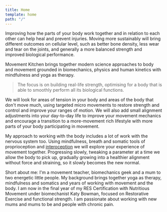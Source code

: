 ```yaml
---
title: Home
template: home
path: "/"
---
```


Improving how the parts of your body work together and in relation to each other can help heal and prevent injuries. Moving more sustainably will bring different outcomes on cellular level, such as better bone density, less wear and tear on the joints, and generally a more balanced strength and improved biological performance. 

Movement Kitchen brings together modern science approaches to body and movement grounded in biomechanics, physics and human kinetics with mindfulness and yoga as therapy.

> The focus is on building real-life strength, optimising for a body that is able to smoothly perform all its biological functions.

We will look for areas of tension in your body and areas of the body that don't move much, using targeted micro movements to restore strength and control and improve your ranges of motion. We will also add small alignment adjustments into your day-to-day life to improve your movement mechanics and encourage a transition to a more-movement rich lifestyle with more parts of your body participating in movement. 

My approach to working with the body includes a lot of work with the nervous system too. Using mindfulness, breath and somatic tools of proprioception and [interoception](https://www.ncbi.nlm.nih.gov/pubmed/12965300) we will explore your experience of movement together. Progressing slowly, tweaking a parameter at a time we allow the body to pick up, gradually growing into a healthier alignment without force and straining, so it slowly becomes the new normal. 

Short about me: I'm a movement teacher, biomechanics geek and a mum to two energetic little people. My background brings together yoga as therapy, mindfulness and somatics and years of working with movement and the body. I am now in the final year of my RES Certification with Nutritious Movement under biomechanist Katy Bowman, focused on Restorative Exercise and functional strength. I am passionate about working with new mums and mums to be and people with chronic pain. 